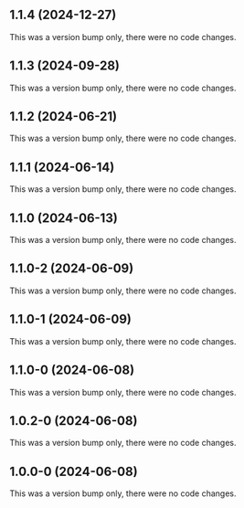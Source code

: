 ## 1.1.4 (2024-12-27)

This was a version bump only, there were no code changes.

## 1.1.3 (2024-09-28)

This was a version bump only, there were no code changes.

## 1.1.2 (2024-06-21)

This was a version bump only, there were no code changes.

## 1.1.1 (2024-06-14)

This was a version bump only, there were no code changes.

## 1.1.0 (2024-06-13)

This was a version bump only, there were no code changes.

## 1.1.0-2 (2024-06-09)

This was a version bump only, there were no code changes.

## 1.1.0-1 (2024-06-09)

This was a version bump only, there were no code changes.

## 1.1.0-0 (2024-06-08)

This was a version bump only, there were no code changes.

## 1.0.2-0 (2024-06-08)

This was a version bump only, there were no code changes.

## 1.0.0-0 (2024-06-08)

This was a version bump only, there were no code changes.
